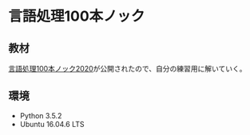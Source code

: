 # 言語処理100本ノック

## 教材
[言語処理100本ノック2020](https://nlp100.github.io/)が公開されたので、自分の練習用に解いていく。

## 環境
+ Python 3.5.2
+ Ubuntu 16.04.6 LTS
